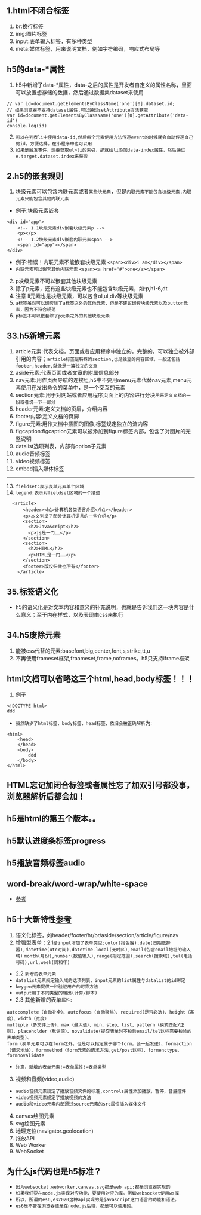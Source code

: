 ## 1.html不闭合标签
1. br:换行标签
2. img:图片标签
3. input:表单输入标签，有多种类型
4. meta:媒体标签，用来说明文档，例如字符编码，响应式布局等

## h5的data-*属性
1. h5中新增了data-*属性，data-之后的属性是开发者自定义的属性名称，里面可以放置想存储的数据，然后通过数据集dataset来使用
```
// var id=document.getElementsByClassName('one')[0].dataset.id;
// 如果浏览器不支持dataset属性,可以通过setAttribute方法获取
var id=document.getElementsByClassName('one')[0].getAttribute('data-id')
console.log(id)
```
2. `可以在列表li中使用data-id,然后每个元素使用方法传递event的时候就会自动传递自己的id，方便选择，在小程序中也可以用`
3. `如果是触发事件，想要获取ul>li的索引，那就给li添加data-index属性，然后通过e.target.dataset.index来获取`

## 2.h5的嵌套规则
1. 块级元素可以包含内联元素或者`某些块元素`，但是`内联元素不能包含块级元素,内联元素只能包含其他内联元素`
* 例子:块级元素嵌套
```
<div id="app">
	<!-- 1.1块级元素div嵌套块级元素p -->
	<p></p>
	<!-- 1.2块级元素div嵌套内联元素span -->
	<span id="app"></span>
</div>
```
* 例子:错误！内联元素不能嵌套块级元素
`<span><div>i am</div></span>`
* `内联元素可以嵌套其他内联元素`
`<span><a href="#">one</a></span>`
2. p块级元素不可以嵌套其他块级元素
3. 除了p元素，还有这些块级元素也不能包含块级元素，如:p,h1-6,dt
4. 注意 li元素也是块级元素，可以包含ol,ul,div等块级元素
5. `a标签虽然可以嵌套除了a标签之外的其他元素，但是不建议嵌套块级元素以及button元素，因为不符合规范`
6. `p标签不可以嵌套除了p元素之外的其他块级元素`

## 33.h5新增元素
1. article元素:代表文档，页面或者应用程序中独立的，完整的，可以独立被外部引用的内容；`article标签是特殊的section,也是独立的内容区域，一般还包括footer,header,就像是一篇独立的文章`
2. aside元素:代表页面或者文章的附属信息部分
3. nav元素:用作页面导航的连接组,h5中不要用menu元素代替nav元素,menu元素使用在发出命令的菜单中，是一个交互的元素
4. section元素:用于对网站或者应用程序页面上的内容进行分块`用来定义文档的一段或者说一节一部分`
5. header元素:定义文档的页眉，介绍内容
6. footer内容:定义文档的页脚
7. figure元素:用作文档中插图的图像,标签规定独立的流内容
8. figcaption:figcaption元素可以被添加到figure标签内部，包含了对图片的完整说明
9. datalist选项列表，内部有option子元素
10. audio音频标签
11. video视频标签
12. embed插入媒体标签
---
13. `fieldset:表示表单元素单个区域`
14. `legend:表示对fieldset区域的一个描述`
```
  <article>
      <header><h1>计算机各类语言介绍</h1></header>
      <p>本文列举了部分计算机语言的一些介绍</p>
      <section>
        <h2>JavaScript</h2>
        <p>js是一门……</p>
      </section>
      <section>
        <h2>HTML</h2>
        <p>HTML是一门……</p>
      </section>
      <footer>版权归微也所有</footer>
    </article>
```

## 35.标签语义化
* h5的语义化是对文本内容和意义的补充说明，也就是告诉我们这一块内容是什么意义；至于内在样式，以及表现由css来执行


## 34.h5废除元素
1. 能被css代替的元素:basefont,big,center,font,s,strike,tt,u
2. 不再使用frameset框架,fraameset,frame,noframes。h5只支持iframe框架

## html文档可以省略这三个html,head,body标签！！！
1. 例子
```
<!DOCTYPE html>
ddd

```
* `虽然缺少了html标签，body标签，head标签，依旧会被正确解析`为:
```
<html>
	<head>
	</head>
	<body>
		ddd
	</body>
</html>
```

## HTML忘记加闭合标签或者属性忘了加双引号都没事，浏览器解析后都会加！
## h5是html的第五个版本。。

## h5默认进度条标签progress
## h5播放音频标签audio

## word-break/word-wrap/white-space
* [参考](https://www.cnblogs.com/dfyg-xiaoxiao/p/9640422.html)

## h5十大新特性[参考](https://www.cnblogs.com/vicky1018/p/7705223.html)
1. 语义化标签，如header/footer/hr/br/aside/section/article/figure/nav
2. 增强型表单：2.1`给input增加了表单类型:color(拾色器),date(日期选择器),datetime(utc时间),datetime-local(无时区),email(包含email地址的输入域)`
`month(月份),number(数值输入),range(指定范围),search(搜索域),tel(电话号码),url,week(周和年)`
* 2.2 `新增的表单元素`
* `datalist元素规定输入域的选项列表，input元素的list属性与datalist的id绑定`
* `keygen元素提供一种验证用户的可靠方法`
* `output用于不同类型的输出(计算/脚本)`
* 2.3 其他新增的表单`属性`:
```
autocomplete（自动补全）、autofocus（自动聚焦）、required(是否必选)、height（高度）、width（宽度）
multiple（多文件上传）、max（最大值）、min、step、list、pattern（模式匹配/正则）、placeholder（默认值）、novalidate(提交表单时不校验email/tel这些需要校验的表单类型)、
form（表单元素可以在form之外，但是可以指定属于哪个form，会一起发送）、formaction（请求地址）、formmethod（form元素的请求方法,get/post这些）、formenctype、formnovalidate
```
* `注意，新增的表单元素!=表单属性!=表单类型`
3. 视频和音频(video,audio)
* `audio音频元素规定了播放音频文件的标准,controls属性添加播放，暂停，音量控件`
* `video视频元素规定了播放视频的方法`
* `audio和video元素内部通过source元素的src属性插入媒体文件`
4. canvas绘图元素
5. svg绘图元素
6. 地理定位(navigator.geolocation)
7. 拖放API
8. Web Worker
9. WebSocket

## 为什么js代码也是h5标准？
* `因为websocket,webworker,canvas,svg都是web api;都是浏览器实现的`
* `如果我们要在node.js实现对应功能，要使用对应的库。例如websocket使用ws库`
* `所以，所谓的es6,es2020这种api实现的是javascript这门语言的功能和语法。`
* `es6是不管在浏览器还是在node.js后端，都是可以使用的。`
